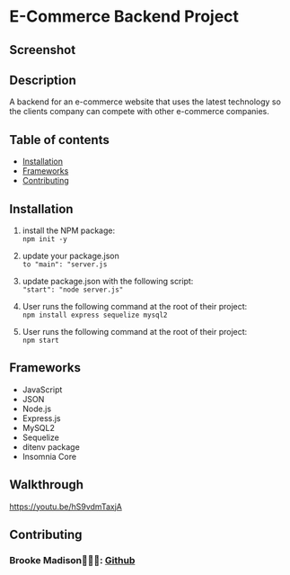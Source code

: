 # E-Commerce Backend Project 

## Screenshot

## Description
A backend for an e-commerce website that uses the latest technology so the clients company can compete with other e-commerce companies.

## Table of contents

* [Installation](#installation)
* [Frameworks](#frameworks) 
* [Contributing](#contributing)

## Installation

1. install the NPM package:
<br>`npm init -y`

2. update your package.json 
<br>`to "main": "server.js`

3. update package.json with the following script:
<br>`"start": "node server.js"`

4. User runs the following command at the root of their project:
<br>`npm install express sequelize mysql2`

5. User runs the following command at the root of their project:
<br>`npm start`

## Frameworks

* JavaScript
* JSON
* Node.js
* Express.js
* MySQL2
* Sequelize
* ditenv package 
* Insomnia Core

## Walkthrough

https://youtu.be/hS9vdmTaxjA

## Contributing 

### Brooke Madison👩🏽‍💻: [Github](https://github.com/brookemadison)



